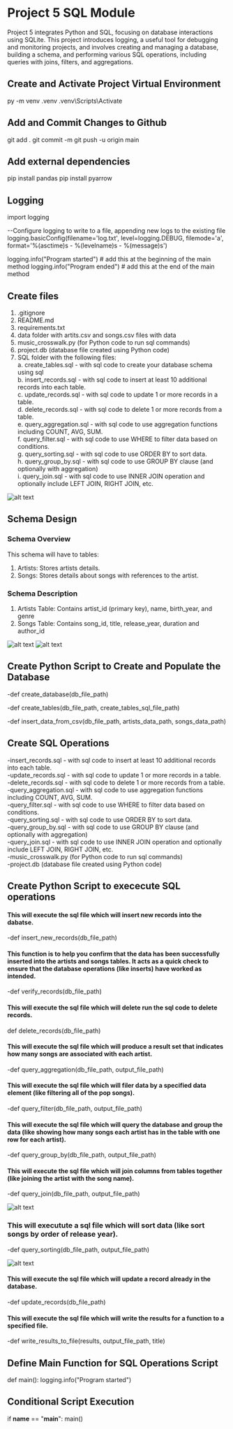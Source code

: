 # Project 5 SQL Module

Project 5 integrates Python and SQL, focusing on database interactions using SQLite. This project introduces logging, a useful tool for debugging and monitoring projects, and involves creating and managing a database, building a schema, and performing various SQL operations, including queries with joins, filters, and aggregations.

## Create and Activate Project Virtual Environment

py -m venv .venv
.venv\Scripts\Activate

## Add and Commit Changes to Github

git add . git commit -m git push -u origin main

## Add external dependencies

pip install pandas pip install pyarrow

## Logging

import logging

--Configure logging to write to a file, appending new logs to the existing file
logging.basicConfig(filename='log.txt', level=logging.DEBUG, filemode='a', format='%(asctime)s - %(levelname)s - %(message)s')

logging.info("Program started") # add this at the beginning of the main method
logging.info("Program ended") # add this at the end of the main method

## Create files

1.  .gitignore
2.  README.md
3.  requirements.txt
4.  data folder with artits.csv and songs.csv files with data
5.  music_crosswalk.py (for Python code to run sql commands)
6.  project.db (database file created using Python code)
7.  SQL folder with the following files:  
     a. create_tables.sql - with sql code to create your database schema using sql  
     b. insert_records.sql - with sql code to insert at least 10 additional records into each table.  
     c. update_records.sql - with sql code to update 1 or more records in a table.  
     d. delete_records.sql - with sql code to delete 1 or more records from a table.  
     e. query_aggregation.sql - with sql code to use aggregation functions including COUNT, AVG, SUM.  
     f. query_filter.sql - with sql code to use WHERE to filter data based on conditions.  
     g. query_sorting.sql - with sql code to use ORDER BY to sort data.  
     h. query_group_by.sql - with sql code to use GROUP BY clause (and optionally with aggregation)  
     i. query_join.sql - with sql code to use INNER JOIN operation and optionally include LEFT JOIN, RIGHT JOIN, etc.

![alt text](image.png)

## Schema Design

### Schema Overview

This schema will have to tables:

1.  Artists: Stores artists details.
2.  Songs: Stores details about songs with references to the artist.

### Schema Description

1.  Artists Table: Contains artist_id (primary key), name, birth_year, and genre
2.  Songs Table: Contains song_id, title, release_year, duration and author_id

![alt text](image-1.png)
![alt text](image-2.png)

## Create Python Script to Create and Populate the Database

-def create_database(db_file_path)

-def create_tables(db_file_path, create_tables_sql_file_path)

-def insert_data_from_csv(db_file_path, artists_data_path, songs_data_path)

## Create SQL Operations

-insert_records.sql - with sql code to insert at least 10 additional records into each table.  
-update_records.sql - with sql code to update 1 or more records in a table.  
-delete_records.sql - with sql code to delete 1 or more records from a table.  
-query_aggregation.sql - with sql code to use aggregation functions including COUNT, AVG, SUM.  
-query_filter.sql - with sql code to use WHERE to filter data based on conditions.  
-query_sorting.sql - with sql code to use ORDER BY to sort data.  
-query_group_by.sql - with sql code to use GROUP BY clause (and optionally with aggregation)  
-query_join.sql - with sql code to use INNER JOIN operation and optionally include LEFT JOIN, RIGHT JOIN, etc.  
-music_crosswalk.py (for Python code to run sql commands)  
-project.db (database file created using Python code)

## Create Python Script to exececute SQL operations

#### This will execute the sql file which will insert new records into the dabatse.

-def insert_new_records(db_file_path)

#### This function is to help you confirm that the data has been successfully inserted into the artists and songs tables. It acts as a quick check to ensure that the database operations (like inserts) have worked as intended.

-def verify_records(db_file_path)

#### This will execute the sql file which will delete run the sql code to delete records.

def delete_records(db_file_path)

#### This will execute the sql file which will produce a result set that indicates how many songs are associated with each artist.

-def query_aggregation(db_file_path, output_file_path)

#### This will execute the sql file which will filer data by a specified data element (like filtering all of the pop songs).

-def query_filter(db_file_path, output_file_path)

#### This will execute the sql file which will query the database and group the data (like showing how many songs each artist has in the table with one row for each artist).

-def query_group_by(db_file_path, output_file_path)

#### This will execute the sql file which will join columns from tables together (like joining the artist with the song name).

-def query_join(db_file_path, output_file_path)

![alt text](image-4.png)

###  This will executute a sql file which will sort data (like sort songs by order of release year).  
-def query_sorting(db_file_path, output_file_path)  

![alt text](image-3.png)

#### This will execute the sql file which will update a record already in the database.

-def update_records(db_file_path)

#### This will execute the sql file which will write the results for a function to a specified file.

-def write_results_to_file(results, output_file_path, title)

## Define Main Function for SQL Operations Script

def main():
logging.info("Program started")

## Conditional Script Execution

if **name** == "**main**":
main()
